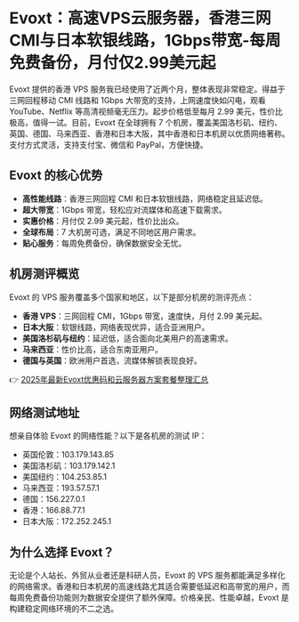 # Evoxt：高速VPS云服务器，香港三网CMI与日本软银线路，1Gbps带宽-每周免费备份，月付仅2.99美元起

Evoxt 提供的香港 VPS 服务我已经使用了近两个月，整体表现非常稳定。得益于三网回程移动 CMI 线路和 1Gbps 大带宽的支持，上网速度快如闪电，观看 YouTube、Netflix 等高清视频毫无压力。起步价格低至每月 2.99 美元，性价比极高，值得一试。目前，Evoxt 在全球拥有 7 个机房，覆盖美国洛杉矶、纽约、英国、德国、马来西亚、香港和日本大阪，其中香港和日本机房以优质网络著称。支付方式灵活，支持支付宝、微信和 PayPal，方便快捷。

## Evoxt 的核心优势

- **高性能线路**：香港三网回程 CMI 和日本软银线路，网络稳定且延迟低。
- **超大带宽**：1Gbps 带宽，轻松应对流媒体和高速下载需求。
- **实惠价格**：月付仅 2.99 美元起，性价比出众。
- **全球布局**：7 大机房可选，满足不同地区用户需求。
- **贴心服务**：每周免费备份，确保数据安全无忧。

## 机房测评概览

Evoxt 的 VPS 服务覆盖多个国家和地区，以下是部分机房的测评亮点：

- **香港 VPS**：三网回程 CMI，1Gbps 带宽，速度快，月付 2.99 美元起。
- **日本大阪**：软银线路，网络表现优异，适合亚洲用户。
- **美国洛杉矶与纽约**：延迟低，适合面向北美用户的高速需求。
- **马来西亚**：性价比高，适合东南亚用户。
- **德国与英国**：欧洲用户首选，流媒体解锁表现良好。

👉 [2025年最新Evoxt优惠码和云服务器方案套餐整理汇总](https://bit.ly/evoxt)

## 网络测试地址

想亲自体验 Evoxt 的网络性能？以下是各机房的测试 IP：

- 英国伦敦：103.179.143.85  
- 美国洛杉矶：103.179.142.1  
- 美国纽约：104.253.85.1  
- 马来西亚：193.57.57.1  
- 德国：156.227.0.1  
- 香港：166.88.77.1  
- 日本大阪：172.252.245.1  

## 为什么选择 Evoxt？

无论是个人站长、外贸从业者还是科研人员，Evoxt 的 VPS 服务都能满足多样化的网络需求。香港和日本机房的高速线路尤其适合需要低延迟和高带宽的用户，而每周免费备份功能则为数据安全提供了额外保障。价格亲民、性能卓越，Evoxt 是构建稳定网络环境的不二之选。